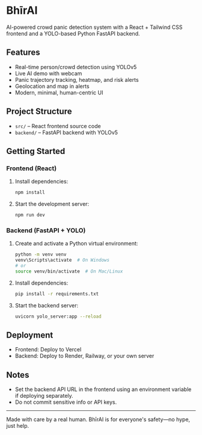 # BhīrAI

AI-powered crowd panic detection system with a React + Tailwind CSS frontend and a YOLO-based Python FastAPI backend.

## Features
- Real-time person/crowd detection using YOLOv5
- Live AI demo with webcam
- Panic trajectory tracking, heatmap, and risk alerts
- Geolocation and map in alerts
- Modern, minimal, human-centric UI

## Project Structure
- `src/` – React frontend source code
- `backend/` – FastAPI backend with YOLOv5

## Getting Started

### Frontend (React)
1. Install dependencies:
   ```bash
   npm install
   ```
2. Start the development server:
   ```bash
   npm run dev
   ```

### Backend (FastAPI + YOLO)
1. Create and activate a Python virtual environment:
   ```bash
   python -m venv venv
   venv\Scripts\activate  # On Windows
   # or
   source venv/bin/activate  # On Mac/Linux
   ```
2. Install dependencies:
   ```bash
   pip install -r requirements.txt
   ```
3. Start the backend server:
   ```bash
   uvicorn yolo_server:app --reload
   ```

## Deployment
- Frontend: Deploy to Vercel
- Backend: Deploy to Render, Railway, or your own server

## Notes
- Set the backend API URL in the frontend using an environment variable if deploying separately.
- Do not commit sensitive info or API keys.

---
Made with care by a real human. BhīrAI is for everyone's safety—no hype, just help. 